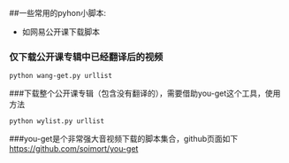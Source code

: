 ##一些常用的pyhon小脚本:
- 如网易公开课下载脚本

### 仅下载公开课专辑中已经翻译后的视频
```
python wang-get.py urllist

```

###下载整个公开课专辑（包含没有翻译的），需要借助you-get这个工具，使用方法 
```
python wylist.py urllist
```

###you-get是个非常强大音视频下载的脚本集合，github页面如下
https://github.com/soimort/you-get

